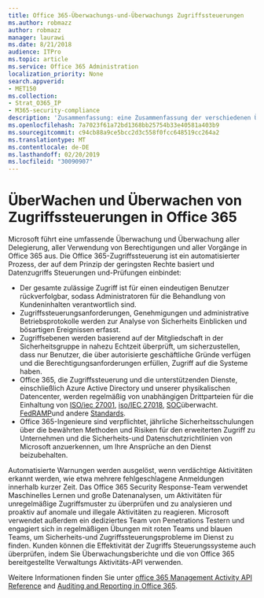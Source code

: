 ```yaml
---
title: Office 365-Überwachungs-und-Überwachungs Zugriffssteuerungen
ms.author: robmazz
author: robmazz
manager: laurawi
ms.date: 8/21/2018
audience: ITPro
ms.topic: article
ms.service: Office 365 Administration
localization_priority: None
search.appverid:
- MET150
ms.collection:
- Strat_O365_IP
- M365-security-compliance
description: 'Zusammenfassung: eine Zusammenfassung der verschiedenen Überwachungs-und Überwachungs Zugriffssteuerelemente in Office 365.'
ms.openlocfilehash: 7a7023f61a72bd1368bb25754b33e40581a403b9
ms.sourcegitcommit: c94cb88a9ce5bcc2d3c558f0fcc648519cc264a2
ms.translationtype: MT
ms.contentlocale: de-DE
ms.lasthandoff: 02/20/2019
ms.locfileid: "30090907"
---
```

# <a name="monitoring-and-auditing-access-controls-in-office-365"></a>ÜberWachen und Überwachen von Zugriffssteuerungen in Office 365

Microsoft führt eine umfassende Überwachung und Überwachung aller Delegierung, aller Verwendung von Berechtigungen und aller Vorgänge in Office 365 aus. Die Office 365-Zugriffssteuerung ist ein automatisierter Prozess, der auf dem Prinzip der geringsten Rechte basiert und Datenzugriffs Steuerungen und-Prüfungen einbindet:
- Der gesamte zulässige Zugriff ist für einen eindeutigen Benutzer rückverfolgbar, sodass Administratoren für die Behandlung von Kundeninhalten verantwortlich sind.
- Zugriffssteuerungsanforderungen, Genehmigungen und administrative Betriebsprotokolle werden zur Analyse von Sicherheits Einblicken und bösartigen Ereignissen erfasst.
- Zugriffsebenen werden basierend auf der Mitgliedschaft in der Sicherheitsgruppe in nahezu Echtzeit überprüft, um sicherzustellen, dass nur Benutzer, die über autorisierte geschäftliche Gründe verfügen und die Berechtigungsanforderungen erfüllen, Zugriff auf die Systeme haben.
- Office 365, die Zugriffssteuerung und die unterstützenden Dienste, einschließlich Azure Active Directory und unserer physikalischen Datencenter, werden regelmäßig von unabhängigen Drittparteien für die Einhaltung von [ISO/iec 27001](https://www.microsoft.com/en-us/TrustCenter/Compliance/iso-iec-27001), [iso/IEC 27018](https://www.microsoft.com/en-us/TrustCenter/Compliance/iso-iec-27018), [SOC](https://www.microsoft.com/en-us/TrustCenter/Compliance/SOC)überwacht. [FedRAMP](https://www.microsoft.com/en-us/TrustCenter/Compliance/FedRAMP)und andere [Standards](https://www.microsoft.com/en-us/TrustCenter/Compliance?service=Office#Icons).
- Office 365-Ingenieure sind verpflichtet, jährliche Sicherheitsschulungen über die bewährten Methoden und Risiken für den erweiterten Zugriff zu Unternehmen und die Sicherheits-und Datenschutzrichtlinien von Microsoft anzuerkennen, um Ihre Ansprüche an den Dienst beizubehalten.

Automatisierte Warnungen werden ausgelöst, wenn verdächtige Aktivitäten erkannt werden, wie etwa mehrere fehlgeschlagene Anmeldungen innerhalb kurzer Zeit. Das Office 365 Security Response-Team verwendet Maschinelles Lernen und große Datenanalysen, um Aktivitäten für unregelmäßige Zugriffsmuster zu überprüfen und zu analysieren und proaktiv auf anomale und illegale Aktivitäten zu reagieren. Microsoft verwendet außerdem ein dediziertes Team von Penetrations Testern und engagiert sich in regelmäßigen Übungen mit roten Teams und blauen Teams, um Sicherheits-und Zugriffssteuerungsprobleme im Dienst zu finden. Kunden können die Effektivität der Zugriffs Steuerungssysteme auch überprüfen, indem Sie Überwachungsberichte und die von Office 365 bereitgestellte Verwaltungs Aktivitäts-API verwenden. 

Weitere Informationen finden Sie unter [office 365 Management Activity API Reference](https://msdn.microsoft.com/en-us/library/office/mt227394.aspx) and [Auditing and Reporting in Office 365](office-365-auditing-and-reporting-overview.md).
